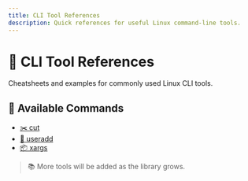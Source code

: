 ```yaml
---
title: CLI Tool References
description: Quick references for useful Linux command-line tools.
---
```


# 🧰 CLI Tool References

Cheatsheets and examples for commonly used Linux CLI tools.

## 📄 Available Commands

- [✂️ cut](./cli-tools/cut.md)
- [👤 useradd](./cli-tools/useradd.md)
- [📦 xargs](./cli-tools/xargs.md)

> 📚 More tools will be added as the library grows.